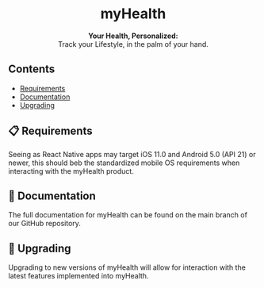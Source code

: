 <h1 align="center">
    myHealth
  </a>
</h1>

<p align="center">
  <strong>Your Health, Personalized:</strong><br>
  Track your Lifestyle, in the palm of your hand.
</p>

## Contents

- [Requirements](#-requirements)
- [Documentation](#-documentation)
- [Upgrading](#-upgrading)


## 📋 Requirements

Seeing as React Native apps may target iOS 11.0 and Android 5.0 (API 21) or newer, this should beb the standardized mobile OS requirements when interacting with the myHealth product.

## 📖 Documentation

The full documentation for myHealth can be found on the main branch of our GitHub repository.

## 🚀 Upgrading

Upgrading to new versions of myHealth will allow for interaction with the latest features implemented into myHealth.
